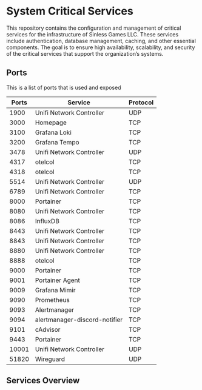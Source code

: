 # System Critical Services

This repository contains the configuration and management of critical services for the infrastructure of Sinless Games LLC. These services include authentication, database management, caching, and other essential components. The goal is to ensure high availability, scalability, and security of the critical services that support the organization’s systems.


## Ports

This is a list of ports that is used and exposed 


| Ports  | Service                          | Protocol |
|--------|----------------------------------|----------|
| 1900   | Unifi Network Controller         | UDP      |
| 3000   | Homepage                         | TCP      |
| 3100   | Grafana Loki                     | TCP      |
| 3200   | Grafana Tempo                    | TCP      |
| 3478   | Unifi Network Controller         | UDP      |
| 4317   | otelcol                          | TCP      |
| 4318   | otelcol                          | TCP      |
| 5514   | Unifi Network Controller         | UDP      |
| 6789   | Unifi Network Controller         | TCP      |
| 8000   | Portainer                        | TCP      |
| 8080   | Unifi Network Controller         | TCP      |
| 8086   | InfluxDB                         | TCP      |
| 8443   | Unifi Network Controller         | TCP      |
| 8843   | Unifi Network Controller         | TCP      |
| 8880   | Unifi Network Controller         | TCP      |
| 8888   | otelcol                          | TCP      |
| 9000   | Portainer                        | TCP      |
| 9001   | Portainer Agent                  | TCP      |
| 9009   | Grafana Mimir                    | TCP      |
| 9090   | Prometheus                       | TCP      |
| 9093   | Alertmanager                     | TCP      |
| 9094   | alertmanager-discord-notifier    | TCP      |
| 9101   | cAdvisor                         | TCP      |
| 9443   | Portainer                        | TCP      |
| 10001  | Unifi Network Controller         | UDP      |
| 51820  | Wireguard                        | UDP      |


## Services Overview
